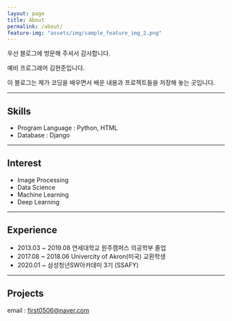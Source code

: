 ```yaml
---
layout: page
title: About
permalink: /about/
feature-img: "assets/img/sample_feature_img_2.png"
---
```


<style>
.text{text-indent: 50px;}
#jb-sidebar{width: 260px;padding: 20px;margin-bottom: 10px;float: left;border: 0px;text-align: right;}
#jb-content{width: 580px;padding: 20px;margin-bottom: 10px;float: right;border: 0px;}
@media ( min-width: 481px )
{
  #jb-sidebar { width: 260px; float: left; }
  #jb-content { width: 580px; float: right; }
}
</style>


우선 블로그에 방문해 주셔서 감사합니다.

예비 프로그래머 김현준입니다.

이 블로그는 제가 코딩을 배우면서 배운 내용과 프로젝트들을 저장해 놓는 곳입니다.



---

## **Skills**

* Program Language : Python, HTML
* Database : Django

---

## **Interest**

* Image Processing
* Data Science
* Machine Learning
* Deep Learning

---

## **Experience**

* 2013.03 ~ 2019.08	연세대학교 원주캠퍼스 의공학부 졸업
* 2017.08 ~ 2018.06    Univercity of Akron(미국) 교환학생
* 2020.01 ~  삼성청년SW아카데미 3기 (SSAFY)

---

## **Projects**





email : first0506@naver.com